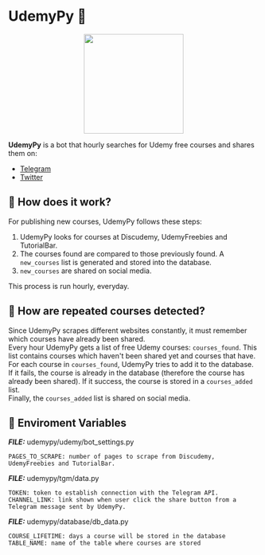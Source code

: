 # UdemyPy :robot:	

<p align="center">
  <img width="200" height="200" src="../media/udemypy-logo.png?raw=true">
</p>

**UdemyPy** is a bot that hourly searches for Udemy free courses and shares them on:
- [Telegram](https://t.me/freecourses000)
- [Twitter](https://twitter.com/UdemyPy)


## :electric_plug: How does it work?

For publishing new courses, UdemyPy follows these steps:

1. UdemyPy looks for courses at Discudemy, UdemyFreebies and TutorialBar.
2. The courses found are compared to those previously found. A `new_courses` list is generated and stored into the database.
3. `new_courses` are shared on social media.

This process is run hourly, everyday.

## :electric_plug: How are repeated courses detected?

Since UdemyPy scrapes different websites constantly, it must remember which courses have already been shared.<br/>
Every hour UdemyPy gets a list of free Udemy courses: `courses_found`. This list contains courses which haven't been shared
yet and courses that have. For each course in `courses_found`, UdemyPy tries to add it to the database. If it fails, the course
is already in the database (therefore the course has already been shared). If it success, the course is stored in a `courses_added`
list.<br/>
Finally, the `courses_added` list is shared on social media.

## :electric_plug: Enviroment Variables

_**FILE:**_ udemypy/udemy/bot_settings.py

```
PAGES_TO_SCRAPE: number of pages to scrape from Discudemy, UdemyFreebies and TutorialBar.
```

_**FILE:**_ udemypy/tgm/data.py

```
TOKEN: token to establish connection with the Telegram API.
CHANNEL_LINK: link shown when user click the share button from a Telegram message sent by UdemyPy.
```

_**FILE:**_ udemypy/database/db_data.py

```
COURSE_LIFETIME: days a course will be stored in the database
TABLE_NAME: name of the table where courses are stored
```
